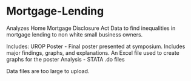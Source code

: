 # Mortgage-Lending
Analyzes Home Mortgage Disclosure Act Data to find inequalities in mortgage lending to non white small business owners.

Includes:
  UROP Poster - Final poster presented at symposium. Includes major findings, graphs, and explanations.
  An Excel file used to create graphs for the poster
  Analysis - STATA .do files

Data files are too large to upload.
